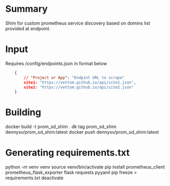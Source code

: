 # Summary
Shim for custom prometheus service discovery based on domins list provided at endpoint.
# Input
Requires /config/endpoints.json in format below
```json
    {
        // "Project or App": "Endpint URL to scrape"
        site1: "https://vettom.github.io/api/site1.json",
        site2: "https://vettom.github.io/api/site2.json"
    }
```
# Building
docker build -t prom_sd_shim .
dk tag prom_sd_shim dennysv/prom_sd_shim:latest
docker push dennysv/prom_sd_shim:latest

# Generating requirements.txt
python -m venv venv
source venv/bin/activate
pip install prometheus_client  prometheus_flask_exporter flask requests pyyaml
pip freeze > requirements.txt
deactivate
